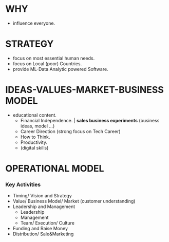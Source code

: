 # WHY

- influence everyone.

# STRATEGY

- focus on most essential human needs.
- focus on Local (poor) Countries.
- provide ML-Data Analytic powered Software.

# IDEAS-VALUES-MARKET-BUSINESS MODEL

- educational content.
  - Financial Independence. | **sales business experiments** (business ideas, model ...)
  - Career Direction (strong focus on Tech Career)
  - How to Think.
  - Productivity.
  - (digital skills)

# OPERATIONAL MODEL

### Key Activities

- Timing/ Vision and Strategy
- Value/ Business Model/ Market (customer understanding)
- Leadership and Management
  - Leadership
  - Management
  - Team/ Execution/ Culture
- Funding and Raise Money
- Distribution/ Sale&Marketing
